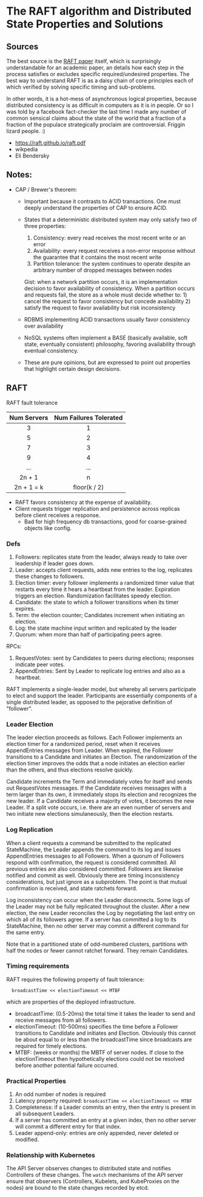 # The RAFT algorithm and Distributed State Properties and Solutions

## Sources

The best source is the [RAFT paper](https://raft.github.io/raft.pdf) itself, which is surprisingly understandable for an academic paper, an details how each step in the process satisfies or excludes specific required/undesired properties. The best way to understand RAFT is as a daisy chain of core principles each of which verified by solving specific timing and sub-problems. 

In other words, it is a hot-mess of asynchronous logical properties, because distributed consistency is as difficult in computers as it is in people. Or so I was told by a facebook fact-checker the last time I made any number of common sensical claims about the state of the world that a fraction of a fraction of the populace strategically proclaim are controversial. Friggin lizard people.  :)

* https://raft.github.io/raft.pdf
* wikpedia
* Eli Bendersky

## Notes:
* CAP / Brewer's theorem: 
    * Important because it contrasts to ACID transactions. One must deeply understand the properties of CAP to ensure ACID.
    * States that a deterministic distributed system may only satisfy two of three properties:
        1) Consistency: every read receives the most recent write or an error
        2) Availability: every request receives a non-error response without the guarantee that it contains the most recent write
        3) Partition tolerance: the system continues to operate despite an arbitrary number of dropped messages between nodes
        
        Gist: when a network partition occurs, it is an implementation decision to favor availability of consistency. When a partition occurs and requests fail, the store as a whole must decide whether to:
            1) cancel the request to favor consistency but concede availability
            2) satisfy the request to favor availability but risk inconsistency
    * RDBMS implementing ACID transactions usually favor consistency over availability
    * NoSQL systems often implement a BASE (basically available, soft state, eventually consistent) philosophy, favoring availability through eventual consistency.
    * These are pure opinions, but are expressed to point out properties that highlight certain design decisions.

## RAFT

RAFT fault tolerance

| Num Servers | Num Failures Tolerated |
|  :---: | :----: | 
| 3 | 1 | 
| 5 | 2 |
| 7 | 3 |
| 9 | 4 |
| ... | ... | 
| 2n + 1 | n |
| 2n + 1 = k | floor(k / 2) |

* RAFT favors consistency at the expense of availability.
* Client requests trigger replication and persistence across replicas before client receives a response.
    * Bad for high frequency db transactions, good for coarse-grained objects like config.

### Defs

1) Followers: replicates state from the leader, always ready to take over leadership if leader goes down.
2) Leader: accepts client requests, adds new entries to the log, replicates these changes to followers.
3) Election timer: every follower implements a randomized timer value that restarts every time it hears a heartbeat from the leader. Expiration triggers an election. Randomization facilitates speedy election.
4) Candidate: the state to which a follower transitions when its timer expires.
5) Term: the election counter; Candidates increment when initiating an election.
6) Log: the state machine input written and replicated by the leader
7) Quorum: when more than half of participating peers agree.

RPCs:
1) RequestVotes: sent by Candidates to peers during elections; responses indicate peer votes.
2) AppendEntries: Sent by Leader to replicate log entries and also as a heartbeat.

RAFT implements a single-leader model, but whereby all servers participate to elect and support the leader. Participants are essentially components of a single distributed leader, as opposed to the pejorative definition of "follower".

### Leader Election
The leader election proceeds as follows. Each Follower implements an election timer for a randomized period, reset when it receives AppendEntries messages from Leader. When expired, the Follower transitions to a Candidate and initiates an Election. The randomization of the election timer improves the odds that a node initiates an election earlier than the others, and thus elections resolve quickly.

Candidate increments the Term and immediately votes for itself and sends out RequestVotes messages. If the Candidate receives messages with a term larger than its own, it immediately stops its election and recognizes the new leader. If a Candidate receives a majority of votes, it becomes the new Leader. If a split vote occurs, i.e. there are an even number of servers and two initiate new elections simulaneously, then the election restarts.

### Log Replication

When a client requests a command be submitted to the replicated StateMachine, the Leader appends the command to its log and issues AppendEntries messages to all Followers. When a quorum of Followers respond with confirmation, the request is considered committed. All previous entries are also considered committed. Followers are likewise notified and commit as well. Obviously there are timing inconsistency considerations, but just ignore as a subproblem. The point is that mutual confirmation is received, and state ratchets forward.

Log inconsistency can occur when the Leader disconnects. Some logs of the Leader may not be fully replicated throughout the cluster. After a new election, the new Leader reconciles the Log by negotiating the last entry on which all of its followers agree. If a server has committed a log to its StateMachine, then no other server may commit a different command for the same entry.

Note that in a partitioned state of odd-numbered clusters, partitions with half the nodes or fewer cannot ratchet forward. They remain Candidates.

### Timing requirements

RAFT requires the following property of fault tolerance:
```
  broadcastTime << electionTimeout << MTBF
```
which are properties of the deployed infrastructure.

* broadcastTime: (0.5-20ms) the total time it takes the leader to send and receive messages from all followers.
* electionTimeout: (10-500ms) specifies the time before a Follower transitions to Candidate and initiates and Election. Obviously this cannot be about equal to or less than the broadcastTime since broadcasts are required for timely elections.
* MTBF: (weeks or months) the MBTF of server nodes. If close to the electionTimeout then hypothetically elections could not be resolved before another potential failure occurred.

### Practical Properties

1) An odd number of nodes is required
2) Latency property required: `broadcastTime << electionTimeout << MTBF`
3) Completeness: if a Leader commits an entry, then the entry is present in all subsequent Leaders.
4) If a server has committed an entry at a given index, then no other server will commit a different entry for that index.
5) Leader append-only: entries are only appended, never deleted or modified.

### Relationship with Kubernetes

The API Server observes changes to distributed state and notifies Controllers of these changes. The `watch` mechanisms of the API server ensure that observers (Controllers, Kubelets, and KubeProxies on the nodes) are bound to the state changes recorded by etcd.
